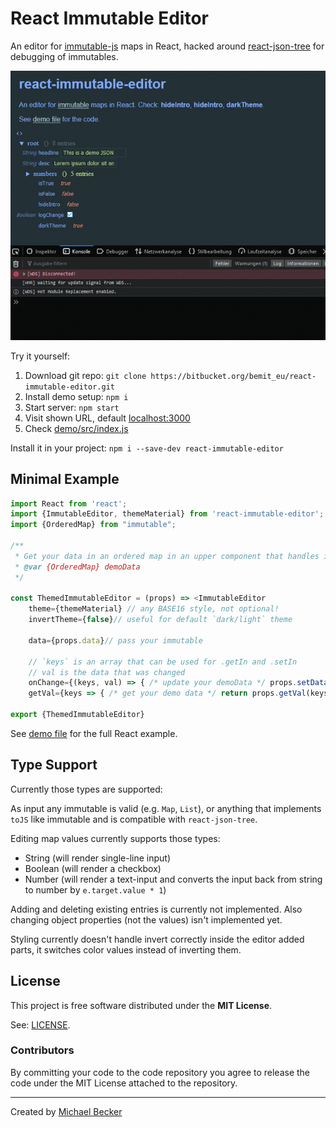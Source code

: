 # React Immutable Editor

An editor for [immutable-js](https://immutable-js.github.io/immutable-js/docs/#/") maps in React, hacked around [react-json-tree](https://www.npmjs.com/package/react-json-tree) for debugging of immutables.

![picture](immutable-js.gif)

Try it yourself:

1. Download git repo: `git clone https://bitbucket.org/bemit_eu/react-immutable-editor.git`
2. Install demo setup: `npm i`
3. Start server: `npm start`
4. Visit shown URL, default [localhost:3000](http://localhost:3000)
5. Check [demo/src/index.js](demo/src/index.js)

Install it in your project: `npm i --save-dev react-immutable-editor`

## Minimal Example

```js
import React from 'react';
import {ImmutableEditor, themeMaterial} from 'react-immutable-editor';
import {OrderedMap} from "immutable";

/**
 * Get your data in an ordered map in an upper component that handles it as state
 * @var {OrderedMap} demoData
 */

const ThemedImmutableEditor = (props) => <ImmutableEditor
    theme={themeMaterial} // any BASE16 style, not optional!
    invertTheme={false}// useful for default `dark/light` theme
    
    data={props.data}// pass your immutable
    
    // `keys` is an array that can be used for .getIn and .setIn
    // val is the data that was changed
    onChange={(keys, val) => { /* update your demoData */ props.setData(keys, val) }}
    getVal={keys => { /* get your demo data */ return props.getVal(keys); }}/>

export {ThemedImmutableEditor}
```

See [demo file](https://bitbucket.org/bemit_eu/react-immutable-editor/src/master/demo/src/index.js) for the full React example.

## Type Support

Currently those types are supported:

As input any immutable is valid (e.g. `Map`, `List`), or anything that implements `toJS` like immutable and is compatible with `react-json-tree`.

Editing map values currently supports those types:

- String (will render single-line input)
- Boolean (will render a checkbox)
- Number (will render a text-input and converts the input back from string to number by `e.target.value * 1`)

Adding and deleting existing entries is currently not implemented. Also changing object properties (not the values) isn't implemented yet.

Styling currently doesn't handle invert correctly inside the editor added parts, it switches color values instead of inverting them.

## License

This project is free software distributed under the **MIT License**.

See: [LICENSE](LICENSE).

### Contributors

By committing your code to the code repository you agree to release the code under the MIT License attached to the repository.

***

Created by [Michael Becker](https://mlbr.xyz)
